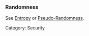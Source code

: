### Randomness

See [Entropy](#term-entropy) or [Pseudo-Randomness](#term-pseudo-randomness).

Category: Security


